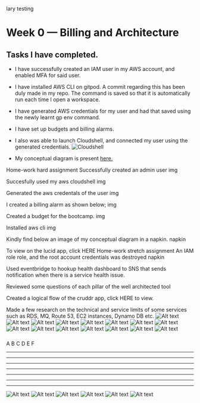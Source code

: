 lary testing
# Week 0 — Billing and Architecture

## Tasks I have completed.
- I have successfully created an IAM user in my AWS account, and enabled MFA for said user.

- I have installed AWS CLI on gitpod. A commit regarding this has been duly made in my repo. The command is saved so that it is automatically run each time I open a workspace.

- I have generated AWS credentials for my user and had that saved using the newly learnt gp env command.


- I have set up budgets and billing alarms.

- I also was able to launch Cloudshell, and connected my user using the generated credentials.
![Cloudshell](../Materials/Screenshot%20(271).jpg)

- My conceptual diagram is present [here.](https://lucid.app/lucidchart/8314f318-8de0-4477-9825-ee0e537a8df7/edit?viewport_loc=-642%2C-120%2C1932%2C860%2C0_0&invitationId=inv_1cd030b5-9153-445a-805d-2f6c769d1198)

Home-work hard assignment
Successfully created an admin user img

Succesfully used my aws cloudshell img

Generated the aws credentals of the user img

I created a billing alarm as shown below; img

Created a budget for the bootcamp. img

Installed aws cli img

Kindly find below an image of my conceptual diagram in a napkin. napkin

To view on the lucid app, click HERE
Home-work stretch assignment
An IAM role role, and the root account credentials was destroyed napkin

Used eventbridge to hookup health dashboard to SNS that sends notification when there is a service health issue.

Reviewed some questions of each pillar of the well architected tool

Created a logical flow of the cruddr app, click HERE to view.

Made a few research on the technical and service limits of some services such as RDS, MQ, Route 53, EC2 instances, Dynamo DB etc.
![Alt text](../_docs/assets/img/alex-knight-2EJCSULRwC8-unsplash.jpg)
![Alt text](../_docs/assets/img/alexandre-debieve-FO7JIlwjOtU-unsplash.jpg)
![Alt text](../_docs/assets/img/christina-wocintechchat-com-glRqyWJgUeY-unsplash.jpg)
![Alt text](../_docs/assets/img/daniel-josef-AMssSjUaTY4-unsplash.jpg)
![Alt text](../_docs/assets/img/martin-shreder-5Xwaj9gaR0g-unsplash.jpg)
![Alt text](../_docs/assets/img/matt-botsford-OKLqGsCT8qs-unsplash.jpg)
![Alt text](../asset/nasa-Q1p7bh3SHj8-unsplash.jpg)
![Alt text](../asset/paul-frenzel-MnHQMzC6n-o-unsplash.jpg)
![Alt text](../asset/ramon-salinero-vEE00Hx5d0Q-unsplash.jpg)
![Alt text](../asset/surface--ZFvSWK4L28-unsplash.jpg)
![Alt text](../asset/thisisengineering-raeng-sbVu5zitZt0-unsplash.jpg)
![Alt text](../asset/thisisengineering-raeng-ZPeXrWxOjRQ-unsplash.jpg)
![Alt text](../asset/uriel-soberanes-MxVkWPiJALs-unsplash.jpg)
![Alt text](../az/Git%203.png)
![Alt text](../az/Git%204.png)
###
###
###
###
A
B
C
D
E
F
***
***
***
***
***
***
***
![Alt text](../az/paul-frenzel-MnHQMzC6n-o-unsplash.jpg)
![Alt text](../az/ramon-salinero-vEE00Hx5d0Q-unsplash.jpg)
![Alt text](../az/surface--ZFvSWK4L28-unsplash.jpg)
![Alt text](../az/thisisengineering-raeng-sbVu5zitZt0-unsplash.jpg)
![Alt text](../az/thisisengineering-raeng-ZPeXrWxOjRQ-unsplash.jpg)
![Alt text](../az/uriel-soberanes-MxVkWPiJALs-unsplash.jpg)


